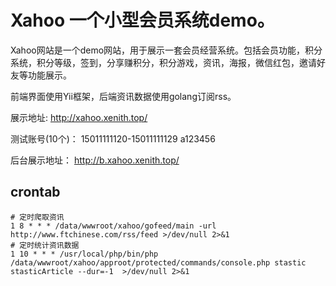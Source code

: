 # Xahoo 一个小型会员系统demo。

Xahoo网站是一个demo网站，用于展示一套会员经营系统。包括会员功能，积分系统，积分等级，签到，分享赚积分，积分游戏，资讯，海报，微信红包，邀请好友等功能展示。


前端界面使用Yii框架，后端资讯数据使用golang订阅rss。

展示地址: http://xahoo.xenith.top/

测试账号(10个)： 15011111120-15011111129 a123456

后台展示地址： http://b.xahoo.xenith.top/

## crontab 
```
# 定时爬取资讯
1 8 * * * /data/wwwroot/xahoo/gofeed/main -url http://www.ftchinese.com/rss/feed >/dev/null 2>&1
# 定时统计资讯数据
1 10 * * * /usr/local/php/bin/php /data/wwwroot/xahoo/approot/protected/commands/console.php stastic stasticArticle --dur=-1  >/dev/null 2>&1
```

